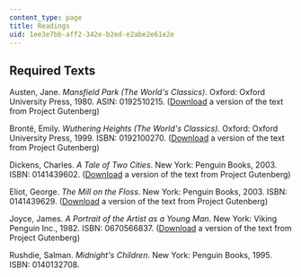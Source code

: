 ```yaml
---
content_type: page
title: Readings
uid: 1ee3e7bb-aff2-342e-b2ed-e2abe2e61e2e
---
```


Required Texts
--------------

Austen, Jane. _Mansfield Park (The World's Classics)_. Oxford: Oxford University Press, 1980. ASIN: 0192510215. ([Download](http://www.gutenberg.org/etext/141
) a version of the text from Project Gutenberg)

Brontë, Emily. _Wuthering Heights (The World's Classics)_. Oxford: Oxford University Press, 1999. ISBN: 0192100270. ([Download](http://www.gutenberg.org/etext/768
) a version of the text from Project Gutenberg)

Dickens, Charles. _A Tale of Two Cities_. New York: Penguin Books, 2003. ISBN: 0141439602. ([Download](http://www.gutenberg.org/etext/98
) a version of the text from Project Gutenberg)

Eliot, George. _The Mill on the Floss_. New York: Penguin Books, 2003. ISBN: 0141439629. ([Download](http://www.gutenberg.org/etext/6688
) a version of the text from Project Gutenberg)

Joyce, James. _A Portrait of the Artist as a Young Man_. New York: Viking Penguin Inc., 1982. ISBN: 0670566837. ([Download](http://www.gutenberg.org/etext/4217
) a version of the text from Project Gutenberg)

Rushdie, Salman. _Midnight's Children_. New York: Penguin Books, 1995. ISBN: 0140132708.